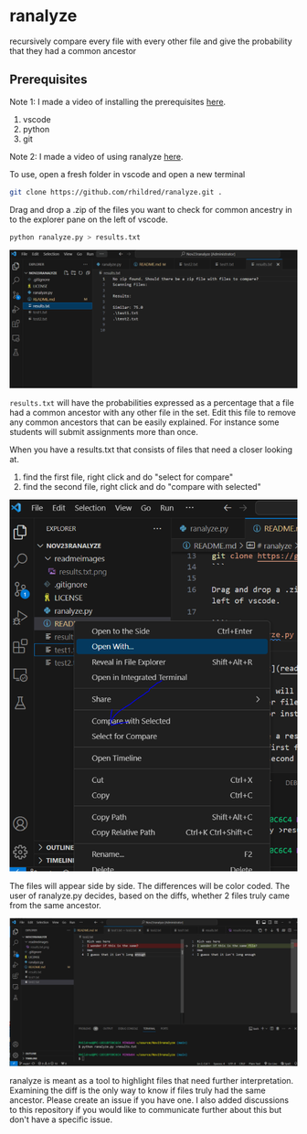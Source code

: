 # ranalyze
recursively compare every file with every other file and give the probability that they had a common ancestor

## Prerequisites

Note 1: I made a video of installing the prerequisites [here](https://youtu.be/AjB2SiGlJ20).

1. vscode
2. python
3. git

Note 2: I made a video of using ranalyze [here](https://youtu.be/5ANEoaO1H8o).

To use, open a fresh folder in vscode and open a new terminal

```bash
git clone https://github.com/rhildred/ranalyze.git .
```

Drag and drop a .zip of the files you want to check for common ancestry in to the explorer pane on the left of vscode.

```bash
python ranalyze.py > results.txt
```

![results.txt](readmeimages/results.png)

`results.txt` will have the probabilities expressed as a percentage that a file had a common ancestor with any other file in the set. Edit this file to remove any common ancestors that can be easily explained. For instance some students will submit assignments more than once.

When you have a results.txt that consists of files that need a closer looking at.
1. find the first file, right click and do "select for compare"
2. find the second file, right click and do "compare with selected"

![compare from context menu](readmeimages/compare.png)

The files will appear side by side. The differences will be color coded. The user of ranalyze.py decides, based on the diffs, whether 2 files truly came from the same ancestor.

![differences](readmeimages/diff.png)

ranalyze is meant as a tool to highlight files that need further interpretation. Examining the diff is the only way to know if files truly had the same ancestor. Please create an issue if you have one. I also added discussions to this repository if you would like to communicate further about this but don't have a specific issue.
